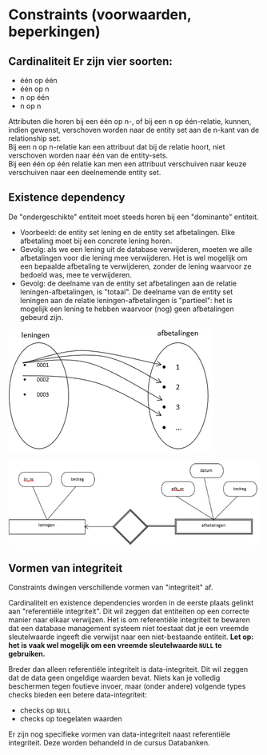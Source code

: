 # Constraints \(voorwaarden, beperkingen\)

## Cardinaliteit Er zijn vier soorten:

* één op één
* één op n
* n op één
* n op n

Attributen die horen bij een één op n-, of bij een n op één-relatie, kunnen, indien gewenst, verschoven worden naar de entity set aan de n-kant van de relationship set.  
Bij een n op n-relatie kan een attribuut dat bij de relatie hoort, niet verschoven worden naar één van de entity-sets.  
Bij een één op één relatie kan men een attribuut verschuiven naar keuze verschuiven naar een deelnemende entity set.

## Existence dependency

De "ondergeschikte" entiteit moet steeds horen bij een "dominante" entiteit.

* Voorbeeld: de entity set lening en de entity set afbetalingen. Elke afbetaling moet bij een concrete lening horen.
* Gevolg: als we een lening uit de database verwijderen, moeten we alle afbetalingen voor die lening mee verwijderen. Het is wel mogelijk om een bepaalde afbetaling te verwijderen, zonder de lening waarvoor ze bedoeld was, mee te verwijderen.
* Gevolg: de deelname van de entity set afbetalingen aan de relatie leningen-afbetalingen, is "totaal". De deelname van de entity set leningen aan de relatie leningen-afbetalingen is "partieel": het is mogelijk een lening te hebben waarvoor \(nog\) geen afbetalingen gebeurd zijn.

![](../../../.gitbook/assets/image%20%2824%29.png)

![](../../../.gitbook/assets/image%20%2825%29.png)

## Vormen van integriteit

Constraints dwingen verschillende vormen van "integriteit" af.

Cardinaliteit en existence dependencies worden in de eerste plaats gelinkt aan "referentiële integriteit". Dit wil zeggen dat entiteiten op een correcte manier naar elkaar verwijzen. Het is om referentiële integriteit te bewaren dat een database management systeem niet toestaat dat je een vreemde sleutelwaarde ingeeft die verwijst naar een niet-bestaande entiteit. **Let op: het is vaak wel mogelijk om een vreemde sleutelwaarde `NULL` te gebruiken.**

Breder dan alleen referentiële integriteit is data-integriteit. Dit wil zeggen dat de data geen ongeldige waarden bevat. Niets kan je volledig beschermen tegen foutieve invoer, maar \(onder andere\) volgende types checks bieden een betere data-integriteit:

* checks op `NULL`
* checks op toegelaten waarden

Er zijn nog specifieke vormen van data-integriteit naast referentiële integriteit. Deze worden behandeld in de cursus Databanken.

